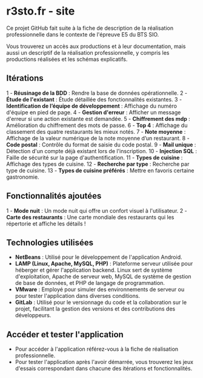 # r3sto.fr - site

Ce projet GitHub fait suite à la fiche de description de la réalisation professionnelle dans le contexte de l'épreuve E5 du BTS SIO.

Vous trouverez un accès aux productions et à leur documentation, mais aussi un descriptif de la réalisation professionnelle, y compris les productions réalisées et les schémas explicatifs.

## Itérations

1 - **Réusinage de la BDD** : Rendre la base de données opérationnelle.
2 - **Étude de l'existant** : Étude détaillée des fonctionnalités existantes.
3 - **Identification de l’équipe de développement** : Affichage du numéro d'équipe en pied de page.
4 - **Gestion d'erreur** : Afficher un message d'erreur si une action existante est demandée.
5 - **Chiffrement des mdp** : Amélioration du chiffrement des mots de passe.
6 - **Top 4** : Affichage du classement des quatre restaurants les mieux notés.
7 - **Note moyenne** : Affichage de la valeur numérique de la note moyenne d’un restaurant.
8 - **Code postal** : Contrôle du format de saisie du code postal.
9 - **Mail unique** : Détection d'un compte déjà existant lors de l'inscription.
10 - **Injection SQL** : Faille de sécurité sur la page d'authentification.
11 - **Types de cuisine** : Affichage des types de cuisine.
12 - **Recherche par type** : Recherche par type de cuisine.
13 - **Types de cuisine préférés** : Mettre en favoris certaine gastronomie.

## Fonctionnalités ajoutées

1 - **Mode nuit** : Un mode nuit qui offre un confort visuel à l'utilisateur.
2 - **Carte des restaurants** : Une carte mondiale des restaurants qui les répertorie et affiche les détails !

## Technologies utilisées

- **NetBeans** : Utilisé pour le développement de l'application Android.
- **LAMP (Linux, Apache, MySQL, PHP)** : Plateforme serveur utilisée pour héberger et gérer l'application backend. Linux sert de système d'exploitation, Apache de serveur web, MySQL de système de gestion de base de données, et PHP de langage de programmation.
- **VMware** : Employé pour simuler des environnements de serveur ou pour tester l'application dans diverses conditions.
- **GitLab** : Utilisé pour le versionnage du code et la collaboration sur le projet, facilitant la gestion des versions et des contributions des développeurs.

## Accéder et tester l'application

- Pour accéder à l'application référez-vous à la fiche de réalisation professionnelle.
- Pour tester l'application après l'avoir démarrée, vous trouverez les jeux d'essais correspondant dans chacune des itérations et fonctionnalités.
